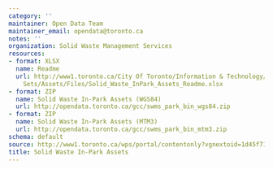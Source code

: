 ```yaml
---
category: ''
maintainer: Open Data Team
maintainer_email: opendata@toronto.ca
notes: ''
organization: Solid Waste Management Services
resources:
- format: XLSX
  name: Readme
  url: http://www1.toronto.ca/City Of Toronto/Information & Technology/Open Data/Data
    Sets/Assets/Files/Solid_Waste_InPark_Assets_Readme.xlsx
- format: ZIP
  name: Solid Waste In-Park Assets (WGS84)
  url: http://opendata.toronto.ca/gcc/swms_park_bin_wgs84.zip
- format: ZIP
  name: Solid Waste In-Park Assets (MTM3)
  url: http://opendata.toronto.ca/gcc/swms_park_bin_mtm3.zip
schema: default
source: http://www1.toronto.ca/wps/portal/contentonly?vgnextoid=1d45f7194139f410VgnVCM10000071d60f89RCRD&vgnextchannel=1a66e03bb8d1e310VgnVCM10000071d60f89RCRD
title: Solid Waste In-Park Assets
---
```

